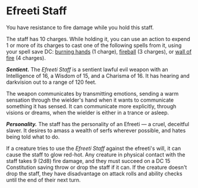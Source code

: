 # Efreeti Staff
You have resistance to fire damage while you hold this staff.

The staff has 10 charges. While holding it, you can use an action to expend 1 or more of its charges to cast one of the following spells from it, using your spell save DC: [burning hands](https://5etools-mirror-1.github.io/spells.html#burning%20hands_phb) (1 charge), [fireball](https://5etools-mirror-1.github.io/spells.html#fireball_phb) (3 charges), or [wall of fire](https://5etools-mirror-1.github.io/spells.html#wall%20of%20fire_phb) (4 charges).

***Sentient.*** The *Efreeti Staff* is a sentient lawful evil weapon with an Intelligence of 16, a Wisdom of 15, and a Charisma of 16. It has hearing and darkvision out to a range of 120 feet.

The weapon communicates by transmitting emotions, sending a warm sensation through the wielder's hand when it wants to communicate something it has sensed. It can communicate more explicitly, through visions or dreams, when the wielder is either in a trance or asleep.

***Personality.*** The staff has the personality of an Efreeti — a cruel, deceitful slaver. It desires to amass a wealth of serfs wherever possible, and hates being told what to do.

If a creature tries to use the *Efreeti Staff* against the efreeti's will, it can cause the staff to glow red-hot. Any creature in physical contact with the staff takes 9 (2d8) fire damage, and they must succeed on a DC 15 Constitution saving throw or drop the staff if it can. If the creature doesn't drop the staff, they have disadvantage on attack rolls and ability checks until the end of their next turn.